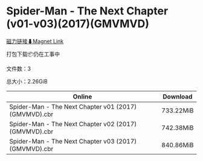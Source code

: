 # Spider-Man - The Next Chapter (v01-v03)(2017)(GMVMVD)

[磁力链接⬇Magnet Link](magnet:?xt=urn:btih:fb687156300a1a727402cc5fce4832524fcbf461&dn=Spider-Man%20-%20The%20Next%20Chapter%20%28v01-v03%29%282017%29%28GMVMVD%29)

打包下载📦仍在工事中

文件数：3

总大小：2.26GiB

Online | Download
--- | ---
Spider-Man - The Next Chapter v01 (2017) (GMVMVD).cbr | 733.22MiB
Spider-Man - The Next Chapter v02 (2017) (GMVMVD).cbr | 742.38MiB
Spider-Man - The Next Chapter v03 (2017) (GMVMVD).cbr | 840.86MiB